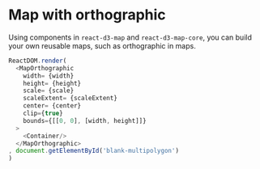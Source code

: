 # Map with orthographic

Using components in `react-d3-map` and `react-d3-map-core`, you can build your own reusable maps, such as orthographic in maps.


<div id="blank-multipolygon" class="demo"></div>
<script src="/react-d3-example/dist/map_detail/min/ortho_polygon.min.js"></script>

```js
ReactDOM.render(
  <MapOrthographic
    width= {width}
    height= {height}
    scale= {scale}
    scaleExtent= {scaleExtent}
    center= {center}
    clip={true}
    bounds={[[0, 0], [width, height]]}
  >
    <Container/>
  </MapOrthographic>
, document.getElementById('blank-multipolygon')
)
```
